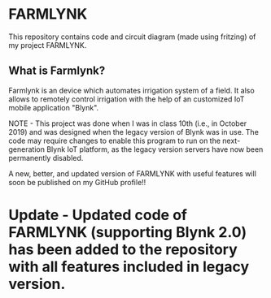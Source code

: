 # FARMLYNK
 This repository contains code and circuit diagram (made using fritzing) of my project FARMLYNK.

 ## What is Farmlynk?

 Farmlynk is an device which automates irrigation system of a field. It also allows to remotely control irrigation with the help of an customized IoT mobile application "Blynk".
 

NOTE - This project was done when I was in class 10th (i.e., in October 2019) and was designed when the legacy version of Blynk was in use. The code may require changes to enable this program to run on the next-generation Blynk IoT platform, as the legacy version servers have now been permanently disabled. 

A new, better, and updated version of FARMLYNK with useful features will soon be published on my GitHub profile!!

# Update - Updated code of FARMLYNK (supporting Blynk 2.0) has been added to the repository with all features included in legacy version.

